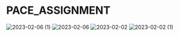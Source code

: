 ﻿# PACE_ASSIGNMENT
![2023-02-06 (1)](https://user-images.githubusercontent.com/79307341/216847101-3c854333-a4c4-428a-8b05-b10547aaa6c8.png)
![2023-02-06](https://user-images.githubusercontent.com/79307341/216847109-9afc5ed5-5c1b-4e31-bf66-b787a374ea3c.png)
![2023-02-02](https://user-images.githubusercontent.com/79307341/216847166-e545418c-7752-48e6-b71a-6c55ccb35ddd.png)
![2023-02-02 (1)](https://user-images.githubusercontent.com/79307341/216847169-d612b8e4-bd8c-4321-9c57-a15987414fbc.png)



